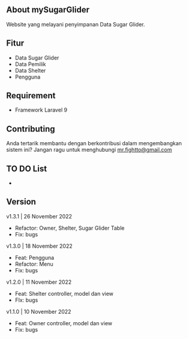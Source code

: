 ## About mySugarGlider
Website yang melayani penyimpanan Data Sugar Glider.

## Fitur
- Data Sugar Glider
- Data Pemilik
- Data Shelter
- Pengguna

## Requirement
- Framework Laravel 9

## Contributing
Anda tertarik membantu dengan berkontribusi dalam mengembangkan sistem ini? Jangan ragu untuk menghubungi mr.fightto@gmail.com

## TO DO List
- 

## Version
v1.3.1 | 26 November 2022
- Refactor: Owner, Shelter, Sugar Glider Table
- Fix: bugs

v1.3.0 | 18 November 2022
- Feat: Pengguna
- Refactor: Menu
- Fix: bugs
  
v1.2.0 | 11 November 2022
- Feat: Shelter controller, model dan view
- FIx: bugs

v1.1.0 | 10 November 2022
- Feat: Owner controller, model dan view
- Fix: bugs